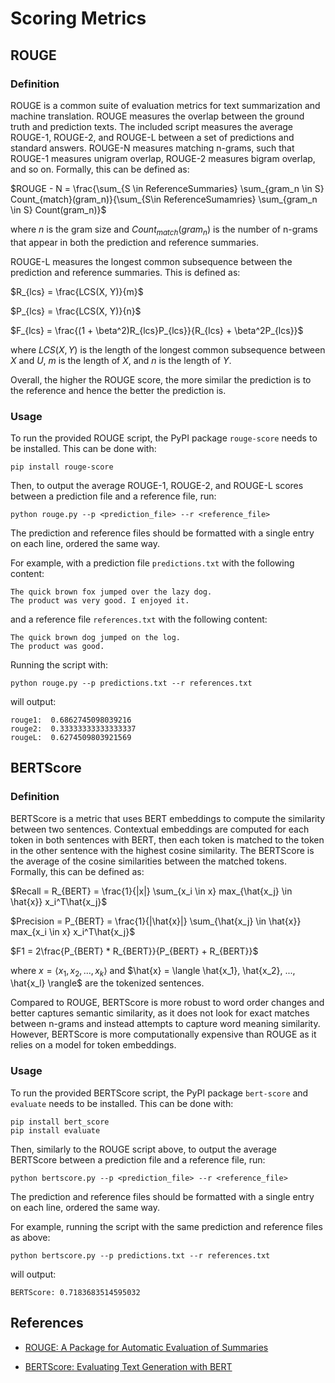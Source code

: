 # Scoring Metrics

## ROUGE

### Definition

ROUGE is a common suite of evaluation metrics for text summarization and machine translation. ROUGE measures the overlap between the ground truth and prediction texts. The included script measures the average ROUGE-1, ROUGE-2, and ROUGE-L between a set of predictions and standard answers. ROUGE-N measures matching n-grams, such that ROUGE-1 measures unigram overlap, ROUGE-2 measures bigram overlap, and so on. Formally, this can be defined as:

$ROUGE - N = \frac{\sum_{S \in ReferenceSummaries} \sum_{gram_n \in S} Count_{match}(gram_n)}{\sum_{S\in ReferenceSumamries} \sum_{gram_n \in S} Count(gram_n)}$

where $n$ is the gram size and $Count_{match}(gram_n)$ is the number of n-grams that appear in both the prediction and reference summaries.

ROUGE-L measures the longest common subsequence between the prediction and reference summaries. This is defined as:

$R_{lcs} = \frac{LCS(X, Y)}{m}$

$P_{lcs} = \frac{LCS(X, Y)}{n}$

$F_{lcs} = \frac{(1 + \beta^2)R_{lcs}P_{lcs}}{R_{lcs} + \beta^2P_{lcs}}$

where $LCS(X, Y)$ is the length of the longest common subsequence between $X$ and $U$, $m$ is the length of $X$, and $n$ is the length of $Y$.

Overall, the higher the ROUGE score, the more similar the prediction is to the reference and hence the better the prediction is.

### Usage

To run the provided ROUGE script, the PyPI package `rouge-score` needs to be installed. This can be done with:

```pip install rouge-score```

Then, to output the average ROUGE-1, ROUGE-2, and ROUGE-L scores between a prediction file and a reference file, run:

```python rouge.py --p <prediction_file> --r <reference_file>```

The prediction and reference files should be formatted with a single entry on each line, ordered the same way.

For example, with a prediction file `predictions.txt` with the following content:

```
The quick brown fox jumped over the lazy dog.
The product was very good. I enjoyed it.
```

and a reference file `references.txt` with the following content:

```
The quick brown dog jumped on the log.
The product was good.
```

Running the script with:

```python rouge.py --p predictions.txt --r references.txt```

will output:

```
rouge1:  0.6862745098039216
rouge2:  0.33333333333333337
rougeL:  0.6274509803921569
```

## BERTScore

### Definition

BERTScore is a metric that uses BERT embeddings to compute the similarity between two sentences. Contextual embeddings are computed for each token in both sentences with BERT, then each token is matched to the token in the other sentence with the highest cosine similarity. The BERTScore is the average of the cosine similarities between the matched tokens. Formally, this can be defined as:

$Recall = R_{BERT} = \frac{1}{|x|} \sum_{x_i \in x} max_{\hat{x_j} \in \hat{x}} x_i^T\hat{x_j}$

$Precision = P_{BERT} = \frac{1}{|\hat{x}|} \sum_{\hat{x_j} \in \hat{x}} max_{x_i \in x} x_i^T\hat{x_j}$

$F1 = 2\frac{P_{BERT} * R_{BERT}}{P_{BERT} + R_{BERT}}$

where $x = \langle x_1, x_2, ..., x_k \rangle$ and $\hat{x} = \langle \hat{x_1}, \hat{x_2}, ..., \hat{x_l} \rangle$ are the tokenized sentences.

Compared to ROUGE, BERTScore is more robust to word order changes and better captures semantic similarity, as it does not look for exact matches between n-grams and instead attempts to capture word meaning similarity. However, BERTScore is more computationally expensive than ROUGE as it relies on a model for token embeddings.

### Usage

To run the provided BERTScore script, the PyPI package `bert-score` and `evaluate` needs to be installed. This can be done with:

```
pip install bert_score
pip install evaluate
```

Then, similarly to the ROUGE script above, to output the average BERTScore between a prediction file and a reference file, run:

```python bertscore.py --p <prediction_file> --r <reference_file>```

The prediction and reference files should be formatted with a single entry on each line, ordered the same way.

For example, running the script with the same prediction and reference files as above:

```python bertscore.py --p predictions.txt --r references.txt```

will output:

```BERTScore: 0.7183683514595032```

## References

- [ROUGE: A Package for Automatic Evaluation of Summaries](https://www.aclweb.org/anthology/W04-1013.pdf)

- [BERTScore: Evaluating Text Generation with BERT](https://arxiv.org/pdf/1904.09675.pdf)

